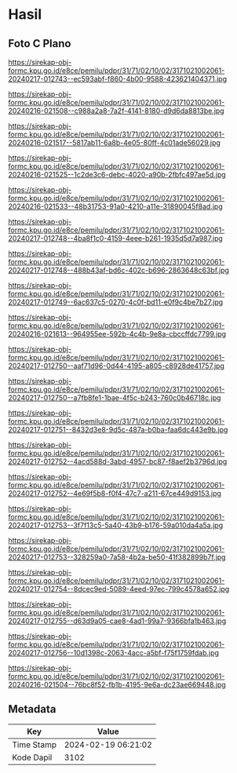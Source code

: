 # Hasil

## Foto C Plano

https://sirekap-obj-formc.kpu.go.id/e8ce/pemilu/pdpr/31/71/02/10/02/3171021002061-20240217-012743--ec593abf-f860-4b00-9588-423621404371.jpg

https://sirekap-obj-formc.kpu.go.id/e8ce/pemilu/pdpr/31/71/02/10/02/3171021002061-20240216-021508--c988a2a8-7a2f-4141-8180-d9d6da8813be.jpg

https://sirekap-obj-formc.kpu.go.id/e8ce/pemilu/pdpr/31/71/02/10/02/3171021002061-20240216-021517--5817ab11-6a8b-4e05-80ff-4c01ade56029.jpg

https://sirekap-obj-formc.kpu.go.id/e8ce/pemilu/pdpr/31/71/02/10/02/3171021002061-20240216-021525--1c2de3c6-debc-4020-a90b-2fbfc497ae5d.jpg

https://sirekap-obj-formc.kpu.go.id/e8ce/pemilu/pdpr/31/71/02/10/02/3171021002061-20240216-021533--48b31753-91a0-4210-a11e-31890045f8ad.jpg

https://sirekap-obj-formc.kpu.go.id/e8ce/pemilu/pdpr/31/71/02/10/02/3171021002061-20240217-012748--4ba8f1c0-4159-4eee-b261-1935d5d7a987.jpg

https://sirekap-obj-formc.kpu.go.id/e8ce/pemilu/pdpr/31/71/02/10/02/3171021002061-20240217-012748--488b43af-bd6c-402c-b696-2863648c63bf.jpg

https://sirekap-obj-formc.kpu.go.id/e8ce/pemilu/pdpr/31/71/02/10/02/3171021002061-20240217-012749--6ac637c5-0270-4c0f-bd11-e0f9c4be7b27.jpg

https://sirekap-obj-formc.kpu.go.id/e8ce/pemilu/pdpr/31/71/02/10/02/3171021002061-20240216-021613--964955ee-592b-4c4b-9e8a-cbccffdc7799.jpg

https://sirekap-obj-formc.kpu.go.id/e8ce/pemilu/pdpr/31/71/02/10/02/3171021002061-20240217-012750--aaf71d96-0d44-4195-a805-c8928de41757.jpg

https://sirekap-obj-formc.kpu.go.id/e8ce/pemilu/pdpr/31/71/02/10/02/3171021002061-20240217-012750--a7fb8fe1-1bae-4f5c-b243-760c0b46718c.jpg

https://sirekap-obj-formc.kpu.go.id/e8ce/pemilu/pdpr/31/71/02/10/02/3171021002061-20240217-012751--8432d3e8-9d5c-487a-b0ba-faa6dc443e9b.jpg

https://sirekap-obj-formc.kpu.go.id/e8ce/pemilu/pdpr/31/71/02/10/02/3171021002061-20240217-012752--4acd588d-3abd-4957-bc87-f8aef2b3796d.jpg

https://sirekap-obj-formc.kpu.go.id/e8ce/pemilu/pdpr/31/71/02/10/02/3171021002061-20240217-012752--4e69f5b8-f0f4-47c7-a211-67ce449d9153.jpg

https://sirekap-obj-formc.kpu.go.id/e8ce/pemilu/pdpr/31/71/02/10/02/3171021002061-20240217-012753--3f7f13c5-5a40-43b9-b176-59a010da4a5a.jpg

https://sirekap-obj-formc.kpu.go.id/e8ce/pemilu/pdpr/31/71/02/10/02/3171021002061-20240217-012753--328259a0-7a58-4b2a-be50-41f382899b7f.jpg

https://sirekap-obj-formc.kpu.go.id/e8ce/pemilu/pdpr/31/71/02/10/02/3171021002061-20240217-012754--8dcec9ed-5089-4eed-97ec-799c4578a652.jpg

https://sirekap-obj-formc.kpu.go.id/e8ce/pemilu/pdpr/31/71/02/10/02/3171021002061-20240217-012755--d63d9a05-cae8-4ad1-99a7-9366bfa1b463.jpg

https://sirekap-obj-formc.kpu.go.id/e8ce/pemilu/pdpr/31/71/02/10/02/3171021002061-20240217-012756--10d1398c-2063-4acc-a5bf-f75f1759fdab.jpg

https://sirekap-obj-formc.kpu.go.id/e8ce/pemilu/pdpr/31/71/02/10/02/3171021002061-20240216-021504--76bc8f52-fb1b-4195-9e6a-dc23ae669448.jpg


## Metadata

| Key        | Value               |
| ---------- | ------------------- |
| Time Stamp | 2024-02-19 06:21:02 |
| Kode Dapil | 3102                |



